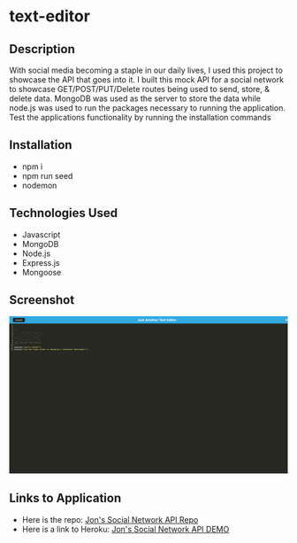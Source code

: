 # text-editor

## Description

With social media becoming a staple in our daily lives, I used this project to showcase the API that goes into it. I built this mock API for a social network to showcase GET/POST/PUT/Delete routes being used to send, store, & delete data. MongoDB was used as the server to store the data while node.js was used to run the packages necessary to running the application. Test the applications functionality by running the installation commands

## Installation

-   npm i
-   npm run seed
-   nodemon

## Technologies Used

-   Javascript
-   MongoDB
-   Node.js
-   Express.js
-   Mongoose

## Screenshot

![A screenshot of the website](./client/src/images/text-editor.png)

## Links to Application

-   Here is the repo: [Jon's Social Network API Repo](https://github.com/Jonchirinos/text-editor)
-   Here is a link to Heroku: [Jon's Social Network API DEMO](https://text-editor-jc01.herokuapp.com/)
